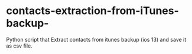 # contacts-extraction-from-iTunes-backup-
Python script that Extract contacts from itunes backup (ios 13) and save it as csv file.

